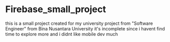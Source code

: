 # Firebase_small_project
this is a small project created for my university project from "Software Engineer" from Bina Nusantara University 
it's incomplete since i havent find time to explore more and i didnt like mobile dev much
